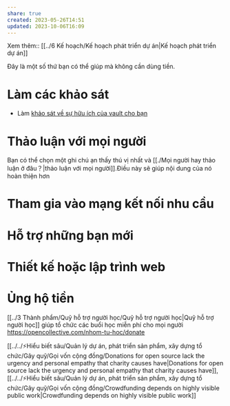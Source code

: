 ```yaml
---
share: true
created: 2023-05-26T14:51
updated: 2023-10-06T16:09
---
```

Xem thêm:: [[../6 Kế hoạch/Kế hoạch phát triển dự án|Kế hoạch phát triển dự án]]

Đây là một số thứ bạn có thể giúp mà không cần dùng tiền. 
# Làm các khảo sát
- Làm [khảo sát về sự hữu ích của vault cho bạn](https://quảcầu.cc/khao-sat-nguoi-dung-vault-nhap-mon-obsidian/?utm_source=CV+%C2%BB+T%C3%B4i+c%C3%B3+th%E1%BB%83+gi%C3%BAp+g%C3%AC%3F&utm_medium=Kh%E1%BA%A3o+s%C3%A1t+ng%C6%B0%E1%BB%9Di+d%C3%B9ng+vault+Nh%E1%BA%ADp+m%C3%B4n+Obsidian&utm_campaign=Giai+%C4%91o%E1%BA%A1n+2)

# Thảo luận với mọi người
Bạn có thể chọn một ghi chú ạn thấy thú vị nhất và [[./Mọi người hay thảo luận ở đâu？|thảo luận với mọi người]].Điều này sẽ giúp nội dung của nó hoàn thiện hơn

# Tham gia vào mạng kết nối nhu cầu
# Hỗ trợ những bạn mới
# Thiết kế hoặc lập trình web 

# Ủng hộ tiền
[[../3 Thành phẩm/Quỹ hỗ trợ người học/Quỹ hỗ trợ người học|Quỹ hỗ trợ người học]] giúp tổ chức các buổi học miễn phí cho mọi người
https://opencollective.com/nhom-tu-hoc/donate

[[../../⚡Hiểu biết sâu/Quản lý dự án, phát triển sản phẩm, xây dựng tổ chức/Gây quỹ/Gọi vốn cộng đồng/Donations for open source lack the urgency and personal empathy that charity causes have|Donations for open source lack the urgency and personal empathy that charity causes have]], [[../../⚡Hiểu biết sâu/Quản lý dự án, phát triển sản phẩm, xây dựng tổ chức/Gây quỹ/Gọi vốn cộng đồng/Crowdfunding depends on highly visible public work|Crowdfunding depends on highly visible public work]]
